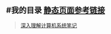 #我的目录
[静态页面参考链接](https://pages.github.com)
--------
> [深入理解计算机系统笔记](https://hitatm.github.io/深入理解计算机系统前三章.html)
